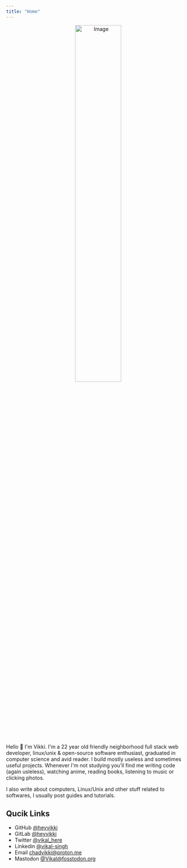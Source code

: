 ```yaml
---
title: "Home"
---
```



<div align="center">
<img src="/images/anime-aestethic.gif" alt="Image" width=50%>
</div>

Hello 👋 I'm  Vikki. I'm a 22 year old friendly neighborhood full stack web developer, linux/unix & open-source software enthusiast, graduated in computer science and avid reader. I build mostly useless and sometimes useful projects. Whenever I'm not studying you'll find me writing code (again usleless), watching anime, reading books, listening to music or clicking photos.

I also write about computers, Linux/Unix and other stuff related to softwares, I usually post guides and tutorials.


## Qucik Links

- GitHub [@heyvikki](https://github.com/heyvikki)
- GitLab [@heyvikki](https://gitlab.com/heyvikki)
- Twitter [@vikal_here](https://twitter.com/vikal_here)
- Linkedin [@vikal-singh](https://linked.com/in/vikal-singh)
- Email [chadvikki@proton.me](mailto:chadvikki@proton.me)
- Mastodon [@Vikal@fosstodon.org](https://fosstodon.org/@Vikal)

